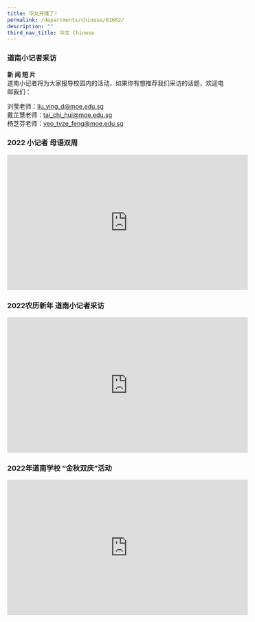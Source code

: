 ```yaml
---
title: 华文开唛了!
permalink: /departments/chinese/61662/
description: ""
third_nav_title: 华文 Chinese
---
```

### 道南小记者采访

**新 闻 短 片** <br>
道南小记者将为大家报导校园内的活动，如果你有想推荐我们采访的话题，欢迎电邮我们：

刘莹老师：liu_ying_d@moe.edu.sg <br>
戴芷慧老师：tai_chi_hui@moe.edu.sg <br>
杨芝芬老师：yeo_tyze_feng@moe.edu.sg <br>

### 2022 小记者 母语双周

<iframe width="560" height="315" src="https://www.youtube.com/embed/wHnl0Ui033M" title="2022 小记者 母语双周" frameborder="0" allow="accelerometer; autoplay; clipboard-write; encrypted-media; gyroscope; picture-in-picture; web-share" allowfullscreen=""></iframe>

### 2022农历新年 道南小记者采访

<iframe width="560" height="315" src="https://www.youtube.com/embed/_FVjV5Obwek?start=1" title="YouTube video player" frameborder="0" allow="accelerometer; autoplay; clipboard-write; encrypted-media; gyroscope; picture-in-picture" allowfullscreen=""></iframe>

### 2022年道南学校 “金秋双庆”活动

<iframe width="560" height="315" src="https://www.youtube.com/embed/wewqNJ7hoM4" title="2022年道南学校 “金秋双庆”活动" frameborder="0" allow="accelerometer; autoplay; clipboard-write; encrypted-media; gyroscope; picture-in-picture; web-share" allowfullscreen=""></iframe>
